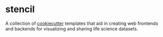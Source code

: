 # stencil
A collection of [cookiecutter](https://github.com/cookiecutter/cookiecutter) templates that aid in creating web frontends and backends for visualizing and sharing life science datasets.
